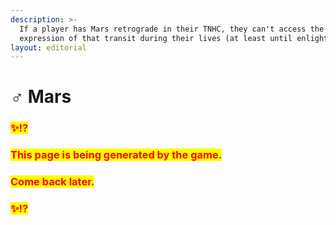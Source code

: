 ```yaml
---
description: >-
  If a player has Mars retrograde in their TNHC, they can't access the full
  expression of that transit during their lives (at least until enlightenment).
layout: editorial
---
```


# ♂ Mars

### <mark style="color:red;">✨⁉️</mark>&#x20;

### <mark style="color:red;">This page is being generated by the game.</mark>&#x20;

### <mark style="color:red;">Come back later.</mark>

### <mark style="color:red;">✨⁉️</mark>

